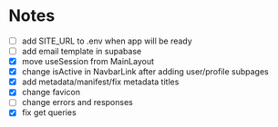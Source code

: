 # Notes

- [ ] add SITE_URL to .env when app will be ready
- [ ] add email template in supabase
- [x] move useSession from MainLayout
- [x] change isActive in NavbarLink after adding user/profile subpages
- [x] add metadata/manifest/fix metadata titles
- [x] change favicon
- [ ] change errors and responses
- [x] fix get queries
